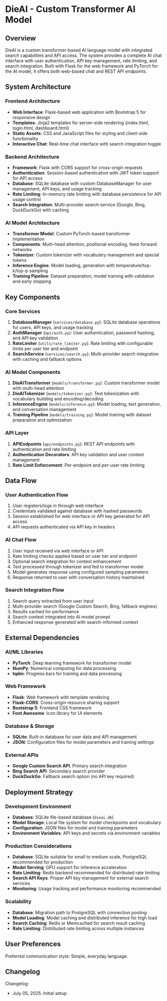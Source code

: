 # DieAI - Custom Transformer AI Model

## Overview

DieAI is a custom transformer-based AI language model with integrated search capabilities and API access. The system provides a complete AI chat interface with user authentication, API key management, rate limiting, and search integration. Built with Flask for the web framework and PyTorch for the AI model, it offers both web-based chat and REST API endpoints.

## System Architecture

### Frontend Architecture
- **Web Interface**: Flask-based web application with Bootstrap 5 for responsive design
- **Templates**: Jinja2 templates for server-side rendering (index.html, login.html, dashboard.html)
- **Static Assets**: CSS and JavaScript files for styling and client-side functionality
- **Interactive Chat**: Real-time chat interface with search integration toggle

### Backend Architecture
- **Framework**: Flask with CORS support for cross-origin requests
- **Authentication**: Session-based authentication with JWT token support for API access
- **Database**: SQLite database with custom DatabaseManager for user management, API keys, and usage tracking
- **Rate Limiting**: In-memory rate limiting with database persistence for API usage control
- **Search Integration**: Multi-provider search service (Google, Bing, DuckDuckGo) with caching

### AI Model Architecture
- **Transformer Model**: Custom PyTorch-based transformer implementation
- **Components**: Multi-head attention, positional encoding, feed-forward networks
- **Tokenizer**: Custom tokenizer with vocabulary management and special tokens
- **Inference Engine**: Model loading, generation with temperature/top-k/top-p sampling
- **Training Pipeline**: Dataset preparation, model training with validation and early stopping

## Key Components

### Core Services
1. **DatabaseManager** (`services/database.py`): SQLite database operations for users, API keys, and usage tracking
2. **AuthManager** (`api/auth.py`): User authentication, password hashing, and API key validation
3. **RateLimiter** (`utils/rate_limiter.py`): Rate limiting with configurable limits per user tier and endpoint
4. **SearchService** (`services/search.py`): Multi-provider search integration with caching and fallback options

### AI Model Components
1. **DieAITransformer** (`models/transformer.py`): Custom transformer model with multi-head attention
2. **DieAITokenizer** (`models/tokenizer.py`): Text tokenization with vocabulary building and encoding/decoding
3. **InferenceEngine** (`models/inference.py`): Model loading, text generation, and conversation management
4. **Training Pipeline** (`models/training.py`): Model training with dataset preparation and optimization

### API Layer
1. **APIEndpoints** (`api/endpoints.py`): REST API endpoints with authentication and rate limiting
2. **Authentication Decorators**: API key validation and user context management
3. **Rate Limit Enforcement**: Per-endpoint and per-user rate limiting

## Data Flow

### User Authentication Flow
1. User registers/logs in through web interface
2. Credentials validated against database with hashed passwords
3. Session established for web interface or API key generated for API access
4. API requests authenticated via API key in headers

### AI Chat Flow
1. User input received via web interface or API
2. Rate limiting checks applied based on user tier and endpoint
3. Optional search integration for context enhancement
4. Text processed through tokenizer and fed to transformer model
5. Model generates response using configured sampling parameters
6. Response returned to user with conversation history maintained

### Search Integration Flow
1. Search query extracted from user input
2. Multi-provider search (Google Custom Search, Bing, fallback engines)
3. Results cached for performance
4. Search context integrated into AI model prompt
5. Enhanced response generated with search-informed context

## External Dependencies

### AI/ML Libraries
- **PyTorch**: Deep learning framework for transformer model
- **NumPy**: Numerical computing for data processing
- **tqdm**: Progress bars for training and data processing

### Web Framework
- **Flask**: Web framework with template rendering
- **Flask-CORS**: Cross-origin resource sharing support
- **Bootstrap 5**: Frontend CSS framework
- **Font Awesome**: Icon library for UI elements

### Database & Storage
- **SQLite**: Built-in database for user data and API management
- **JSON**: Configuration files for model parameters and training settings

### External APIs
- **Google Custom Search API**: Primary search integration
- **Bing Search API**: Secondary search provider
- **DuckDuckGo**: Fallback search option (no API key required)

## Deployment Strategy

### Development Environment
- **Database**: SQLite file-based database (`dieai.db`)
- **Model Storage**: Local file system for model checkpoints and vocabulary
- **Configuration**: JSON files for model and training parameters
- **Environment Variables**: API keys and secrets via environment variables

### Production Considerations
- **Database**: SQLite suitable for small to medium scale, PostgreSQL recommended for production
- **Model Serving**: GPU support for inference acceleration
- **Rate Limiting**: Redis backend recommended for distributed rate limiting
- **Search API Keys**: Proper API key management for external search services
- **Monitoring**: Usage tracking and performance monitoring recommended

### Scalability
- **Database**: Migration path to PostgreSQL with connection pooling
- **Model Loading**: Model caching and distributed inference for high load
- **Search Caching**: Redis or Memcached for search result caching
- **Rate Limiting**: Distributed rate limiting across multiple instances

## User Preferences

Preferred communication style: Simple, everyday language.

## Changelog

Changelog:
- July 05, 2025. Initial setup